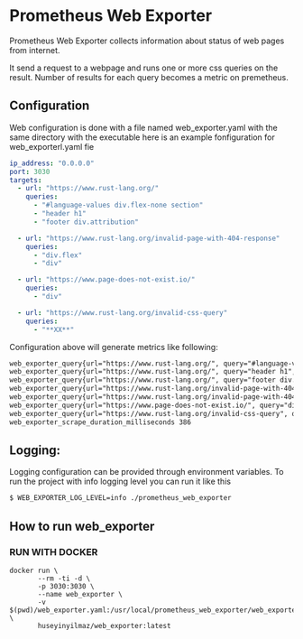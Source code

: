# Prometheus Web Exporter

Prometheus Web Exporter collects information about status of web pages from internet.

It send a request to a webpage and runs one or more css queries on the result. Number of results for each query becomes a metric on premetheus.

## Configuration
   Web configuration is done with a file named web_exporter.yaml with the same directory with the executable here is an example fonfiguration for web_exporterl.yaml fie

``` yaml
ip_address: "0.0.0.0"
port: 3030
targets:
  - url: "https://www.rust-lang.org/"
    queries:
      - "#language-values div.flex-none section"
      - "header h1"
      - "footer div.attribution"

  - url: "https://www.rust-lang.org/invalid-page-with-404-response"
    queries:
      - "div.flex"
      - "div"

  - url: "https://www.page-does-not-exist.io/"
    queries:
      - "div"

  - url: "https://www.rust-lang.org/invalid-css-query"
    queries:
      - "**XX**"
```

Configuration above will generate metrics like following:

``` txt
web_exporter_query{url="https://www.rust-lang.org/", query="#language-values div.flex-none section", status=200, error=0} 3
web_exporter_query{url="https://www.rust-lang.org/", query="header h1", status=200, error=0} 1
web_exporter_query{url="https://www.rust-lang.org/", query="footer div.attribution", status=200, error=0} 1
web_exporter_query{url="https://www.rust-lang.org/invalid-page-with-404-response", query="div.flex", status=404, error=0} 6
web_exporter_query{url="https://www.rust-lang.org/invalid-page-with-404-response", query="div", status=404, error=0} 14
web_exporter_query{url="https://www.page-does-not-exist.io/", query="div", status=0, error=1} 0
web_exporter_query{url="https://www.rust-lang.org/invalid-css-query", query="**XX**", status=0, error=1} 0
web_exporter_scrape_duration_milliseconds 386
```

## Logging:
Logging configuration can be provided through environment variables. To run the project with info logging level you can run it like this

``` bash
$ WEB_EXPORTER_LOG_LEVEL=info ./prometheus_web_exporter
```
## How to run web_exporter
### RUN WITH DOCKER

```
docker run \
       --rm -ti -d \
       -p 3030:3030 \
       --name web_exporter \
       -v $(pwd)/web_exporter.yaml:/usr/local/prometheus_web_exporter/web_exporter.yaml \
       huseyinyilmaz/web_exporter:latest
```